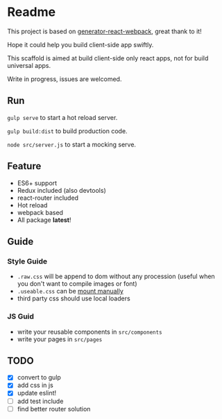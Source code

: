 # Readme 

This project is based on [generator-react-webpack](https://github.com/newtriks/generator-react-webpack), great thank to it!

Hope it could help you build client-side app swiftly.

This scaffold is aimed at build client-side only react apps, not for build universal apps.

Write in progress, issues are welcomed.

## Run

`gulp serve` to start a hot reload server.

`gulp build:dist` to build production code.

`node src/server.js` to start a mocking serve.

## Feature

- ES6+ support
- Redux included (also devtools)
- react-router included
- Hot reload
- webpack based
- All package **latest**!

## Guide

### Style Guide

- `.raw.css` will be append to dom without any procession (useful when you don't want to compile images or font)
- `.useable.css` can be [mount manually](https://github.com/webpack/style-loader#reference-counted-api)
- third party css should use local loaders


### JS Guid

- write your reusable components in `src/components`
- write your pages in `src/pages`

## TODO

- [x] convert to gulp
- [x] add css in js
- [x] update eslint!
- [ ] add test include
- [ ] find better router solution
